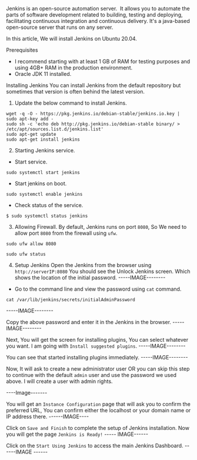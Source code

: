 Jenkins is an open-source automation server.  It allows you to automate the parts of software development related to building, testing and deploying, facilitating continuous integration and continuous delivery. It's a java-based open-source server that runs on any server.

In this article, We will install Jenkins on Ubuntu 20.04.

Prerequisites
- I recommend starting with at least 1 GB of RAM for testing purposes and using 4GB+ RAM in the production environment.
- Oracle JDK 11 installed.

Installing Jenkins
You can install Jenkins from the default repository but sometimes that version is often behind the latest version.

1. Update the below command to install Jenkins.
```
wget -q -O - https://pkg.jenkins.io/debian-stable/jenkins.io.key | sudo apt-key add -
sudo sh -c 'echo deb http://pkg.jenkins.io/debian-stable binary/ > /etc/apt/sources.list.d/jenkins.list'
sudo apt-get update
sudo apt-get install jenkins
```

2. Starting Jenkins service.
- Start service.
```
sudo systemctl start jenkins
```
- Start jenkins on boot.
```
sudo systemctl enable jenkins
```
- Check status of the service.
```
$ sudo systemctl status jenkins
```

3. Allowing Firewall.
By default, Jenkins runs on port `8080`, So We need to allow port `8080` from the firewall using `ufw`.
```
sudo ufw allow 8080
```
```
sudo ufw status
```

4. Setup Jenkins
Open the Jenkins from the browser using `http://serverIP:8080`
You should see the Unlock Jenkins screen. Which shows the location of the initial password.
-----IMAGE--------


- Go to the command line and view the password using `cat` command.
```
cat /var/lib/jenkins/secrets/initialAdminPassword
```
-----IMAGE--------

Copy the above password and enter it in the Jenkins in the browser.
-----IMAGE--------


Next, You will get the screen for installing plugins, You can select whatever you want. I am going with `Install suggested plugins`.
-----IMAGE--------


You can see that started installing plugins immediately.
-----IMAGE--------


Now, It will ask to create a new administrator user OR you can skip this step to continue with the default `admin` user and use the password we used above. 
I will create a user with admin rights.

----Image-------


You will get an `Instance Configuration` page that will ask you to confirm the preferred URL, You can confirm either the localhost or your domain name or IP address there.
------IMAGE----

Click on `Save and Finish` to complete the setup of Jenkins installation. Now you will get the page `Jenkins is Ready!`
----- IMAGE------


Click on the `Start Using Jenkins` to access the main Jenkins Dashboard.
------IMAGE ------
